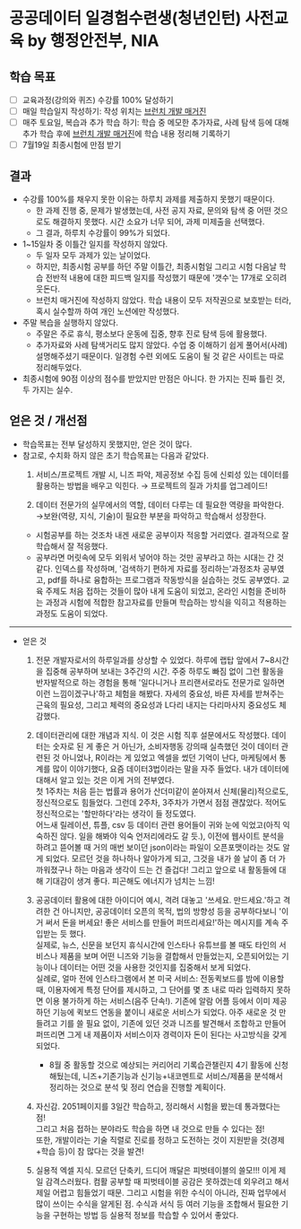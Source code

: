 # 공공데이터 일경험수련생(청년인턴) 사전교육 by 행정안전부, NIA

## 학습 목표
- [ ] 교육과정(강의와 퀴즈) 수강률 100% 달성하기
- [ ] 매일 학습일지 작성하기: 작성 위치는 [브런치 개발 매거진](https://brunch.co.kr/magazine/this)
- [ ] 매주 토요일, 복습과 추가 학습 하기: 학습 중 메모한 추가자료, 사례 탐색 등에 대해 추가 학습 후에 [브런치 개발 매거진](https://brunch.co.kr/magazine/this)에 학습 내용 정리해 기록하기
- [ ] 7월19일 최종시험에 만점 받기

## 결과
* 수강률 100%를 채우지 못한 이유는 하루치 과제를 제출하지 못했기 때문이다.
    * 한 과제 진행 중, 문제가 발생했는데, 사전 공지 자료, 문의와 탐색 중 어떤 것으로도 해결하지 못했다. 시간 소요가 너무 되어, 과제 미제출을 선택했다.
    * 그 결과, 하루치 수강률이 99%가 되었다.
* 1~15일차 중 이틀간 일지를 작성하지 않았다.
    * 두 일자 모두 과제가 있는 날이었다.
    * 하지만, 최종시험 공부를 하던 주말 이틀간, 최종시험일 그리고 시험 다음날 학습 전반적 내용에 대한 피드백 일지를 작성했기 때문에 '갯수'는 17개로 오히려 웃돈다.
    * 브런치 매거진에 작성하지 않았다. 학습 내용이 모두 저작권으로 보호받는 터라, 혹시 실수할까 하여 개인 노션에만 작성했다.
* 주말 복습을 실행하지 않았다.
    * 주말은 주로 휴식, 평소보다 운동에 집중, 향후 진로 탐색 등에 활용했다.
    * 추가자료와 사례 탐색거리도 많지 않았다. 수업 중 이해하기 쉽게 풀어서(사례) 설명해주셨기 때문이다. 일경험 수련 외에도 도움이 될 것 같은 사이트는 따로 정리해두었다.
* 최종시험에 90점 이상의 점수를 받았지만 만점은 아니다. 한 가지는 진짜 틀린 것, 두 가지는 실수.

## 얻은 것 / 개선점
* 학습목표는 전부 달성하지 못했지만, 얻은 것이 많다.
* 참고로, 수치화 하지 않은 초기 학습목표는 다음과 같았다.
    1. 서비스/프로젝트 개발 시, 니즈 파악, 제공정보 수집 등에 신뢰성 있는 데이터를 활용하는 방법을 배우고 익힌다. → 프로젝트의 질과 가치를 업그레이드!

    2. 데이터 전문가의 실무에서의 역할, 데이터 다루는 데 필요한 역량을 파악한다. →보완(역량, 지식, 기술)이 필요한 부분을 파악하고 학습해서 성장한다.
    * 시험공부를 하는 것조차 내겐 새로운 공부이자 적응할 거리였다. 결과적으로 잘 학습해서 잘 적응했다.
    * 공부라면 머릿속에 모두 외워서 넣어야 하는 것만 공부라고 하는 시대는 간 것 같다. 인덱스를 작성하며, '검색하기 편하게 자료를 정리하는'과정조차 공부였고, pdf를 하나로 융합하는 프로그램과 작동방식을 실습하는 것도 공부였다. 교육 주제도 처음 접하는 것들이 많아 내게 도움이 되었고, 온라인 시험을 준비하는 과정과 시험에 적합한 참고자료를 만들며 학습하는 방식을 익히고 적용하는 과정도 도움이 되었다.
---
* 얻은 것
    1. 전문 개발자로서의 하루일과를 상상할 수 있었다.
    하루에 랩탑 앞에서 7~8시간을 집중해 공부하며 보내는 3주간의 시간. 주중 하루도 빠짐 없이 그런 활동을 반자발적으로 하는 경험을 통해 '일다니거나 프리랜서로라도 전문가로 일하면 이런 느낌이겠구나'하고 체험을 해봤다. 자세의 중요성, 바른 자세를 받쳐주는 근육의 필요성, 그리고 체력의 중요성과 L다리 내지는 다리마사지 중요성도 체감했다.

    2. 데이터관리에 대한 개념과 지식.
    이 것은 시험 직후 설문에서도 작성했다. 데이터는 숫자로 된 게 좋은 거 아닌가, 소비자행동 강의때 실측했던 것이 데이터 관련된 것 아니었나, R이라는 게 있었고 엑셀을 썼던 기억이 난다, 마케팅에서 통계를 많이 이야기했다, 요즘 데이터3법이라는 말을 자주 들었다. 내가 데이터에 대해서 알고 있는 것은 이게 거의 전부였다.<br/>
    첫 1주차는 처음 듣는 법률과 용어가 산더미같이 쏟아져서 신체(물리)적으로도, 정신적으로도 힘들었다. 그런데 2주차, 3주차가 가면서 점점 괜찮았다. 적어도 정신적으로는 '할만하다'라는 생각이 들 정도였다.<br/>
    어느새 릴레이션, 튜플, csv 등 데이터 관련 용어들이 귀와 눈에 익었고(아직 익숙하진 않다. 일을 해봐야 익숙 언저리에라도 갈 듯.), 이전에 웹사이트 분석을 하려고 뜯어볼 때 거의 매번 보이던 json이라는 파일이 오픈포맷이라는 것도 알게 되었다. 모르던 것을 하나하나 알아가게 되고, 그것을 내가 쓸 날이 좀 더 가까워졌구나 하는 마음과 생각이 드는 건 즐겁다! 그리고 앞으로 내 활동들에 대해 기대감이 생겨 좋다. 피곤해도 에너지가 넘치는 느낌!

    3. 공공데이터 활용에 대한 아이디어 예시, 격려
    대놓고 '쓰세요. 만드세요.'하고 격려한 건 아니지만, 공공데이터  오픈의 목적, 법의 방향성 등을 공부하다보니 '이거 써서 돈을 버세요! 좋은 서비스를 만들어 퍼뜨리세요!'하는 메시지를 계속 주입받는 듯 했다.<br/>
    실제로, 뉴스, 신문을 보던지 휴식시간에 인스타나 유튜브를 볼 때도 타인의 서비스나 제품을 보며 어떤 니즈와 기능을 결합해서 만들었는지, 오픈되어있는 기능이나 데이터는 어떤 것을 사용한 것인지를 집중해서 보게 되었다.<br/>
    실례로, 얼마 전에 인스타그램에서 본 미국 서비스: 전동퀵보드를 밤에 이용할 때, 이용자에게 특정 단어를 제시하고, 그 단어를 몇 초 내로 따라 입력하지 못하면 이용 불가하게 하는 서비스(음주 단속!). 기존에 알람 어플 등에서 이미 제공하던 기능에 퀵보드 연동을 붙이니 새로운 서비스가 되었다. 아주 새로운 것 만들려고 기를 쓸 필요 없이, 기존에 있던 것과 니즈를 발견해서 조합하고 만들어 퍼뜨리면 그게 내 제품이자 서비스이자 경력이자 돈이 된다는 사고방식을 갖게 되었다.
        * 8월 중 활동할 것으로 예상되는 커리어리 기록습관챌린지 4기 활동에 신청해뒀는데, 니즈+기존기능과 신기능+내코멘트로 서비스/제품을 분석해서 정리하는 것으로 분석 및 정리 연습을 진행할 계획이다.
    
    4. 자신감.
    2051페이지를 3일간 학습하고, 정리해서 시험을 봤는데 통과했다는 점!<br/>
    그리고 처음 접하는 분야라도 학습을 하면 내 것으로 만들 수 있다는 점!<br/>
    또한, 개발이라는 기술 직렬로 진로를 정하고 도전하는 것이 지원받을 것(경제+학습 등)이 참 많다는 것을 발견!

    5. 실용적 엑셀 지식.
    모르던 단축키, 드디어 깨달은 피벗테이블의 쓸모!!! 이게 제일 감격스러웠다. 컴활 공부할 때 피벗테이블 공감은 못하겠는데 외우려고 해서 제일 어렵고 힘들었기 때문. 그리고 시험을 위한 수식이 아니라, 진짜 업무에서 많이 쓰이는 수식을 알게된 점. 수식과 서식 등 여러 기능을 조합해서 필요한 기능을 구현하는 방법 등 실용적 정보를 학습할 수 있어서 좋았다.